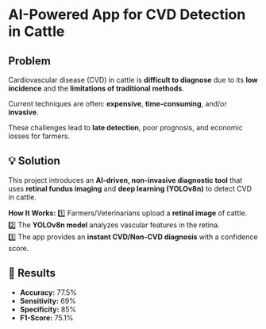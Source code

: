 # AI-Powered App for CVD Detection in Cattle

## Problem 
Cardiovascular disease (CVD) in cattle is **difficult to diagnose** due to its **low incidence** and the **limitations of traditional methods**. 

Current techniques are often: **expensive**, **time-consuming**, and/or **invasive**.  

These challenges lead to **late detection**, poor prognosis, and economic losses for farmers.  

## 💡 Solution  
This project introduces an **AI-driven, non-invasive diagnostic tool** that uses **retinal fundus imaging** and **deep learning (YOLOv8n)** to detect CVD in cattle.  

**How It Works:** 
1️⃣ Farmers/Veterinarians upload a **retinal image** of cattle.  
2️⃣ The **YOLOv8n model** analyzes vascular features in the retina.  
3️⃣ The app provides an **instant CVD/Non-CVD diagnosis** with a confidence score.  

## 📌 Results  
- **Accuracy:** 77.5%  
- **Sensitivity:** 69%
- **Specificity:** 85%  
- **F1-Score:** 75.1%
